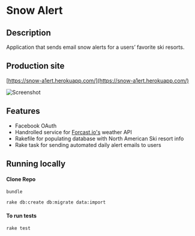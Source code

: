 # Snow Alert

## Description

Application that sends email snow alerts for a users’ favorite ski resorts.

## Production site

[https://snow-a1ert.herokuapp.com/](https://snow-a1ert.herokuapp.com/)

![Screenshot](http://i65.tinypic.com/2wgtd2f.png)

## Features

- Facebook OAuth
- Handrolled service for [Forcast.io's](http://www.forcast.io) weather API
- Rakefile for populating database with North American Ski resort info
- Rake task for sending automated daily alert emails to users

## Running locally

#### Clone Repo
`bundle`

`rake db:create db:migrate data:import`

#### To run tests  

`rake test`
